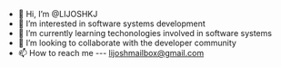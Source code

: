 - 👋 Hi, I’m @LIJOSHKJ
- 👀 I’m interested in software systems development
- 🌱 I’m currently learning techonologies involved in software systems
- 💞️ I’m looking to collaborate with the developer community 
- 📫 How to reach me --- lijoshmailbox@gmail.com

<!---
LIJOSHKJ/LIJOSHKJ is a ✨ special ✨ repository because its `README.md` (this file) appears on your GitHub profile.
You can click the Preview link to take a look at your changes.
--->
